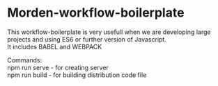 # Morden-workflow-boilerplate

This workflow-boilerplate is very usefull when we are developing large projects and using ES6 or further version of Javascript.   
It includes BABEL and WEBPACK   

Commands:  
npm run serve - for creating server  
npm run build - for building distribution code file
